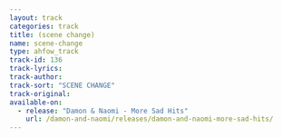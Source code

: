 ```yaml
---
layout: track
categories: track
title: (scene change)
name: scene-change
type: ahfow_track
track-id: 136
track-lyrics: 
track-author: 
track-sort: "SCENE CHANGE"
track-original: 
available-on:
  - release: "Damon & Naomi - More Sad Hits"
    url: /damon-and-naomi/releases/damon-and-naomi-more-sad-hits/
---
```

